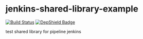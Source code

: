 # jenkins-shared-library-example

[![Build Status](https://travis-ci.com/mat1e/jenkins-shared-library-example.svg?branch=master)](https://travis-ci.com/mat1e/jenkins-shared-library-example)
[![DepShield Badge](https://depshield.sonatype.org/badges/owner/repository/depshield.svg)](https://depshield.github.io)

test shared library for pipeline jenkins
